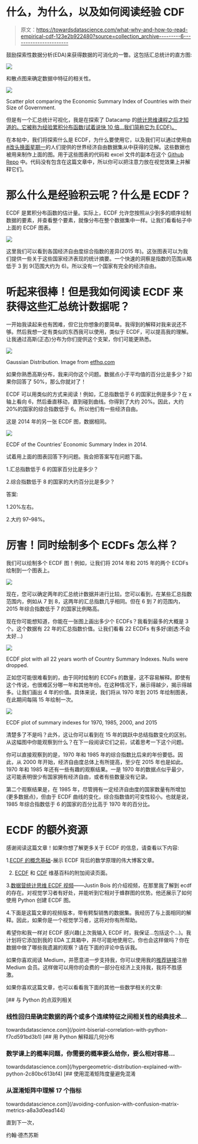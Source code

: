 # 什么，为什么，以及如何阅读经验 CDF

> 原文：<https://towardsdatascience.com/what-why-and-how-to-read-empirical-cdf-123e2b922480?source=collection_archive---------6----------------------->

鼓励探索性数据分析(EDA)来获得数据的可消化的一瞥。这包括汇总统计的直方图:

![](img/fd780d2e507617f083ca738d3524480c.png)

和散点图来确定数据中特征的相关性。

![](img/4f2be1e1ba2bcad4931adbc7bd9a18ec.png)

Scatter plot comparing the Economic Summary Index of Countries with their Size of Government.

但是有一个汇总统计可视化，我是在探索了 Datacamp 的[统计思维课程之后才知道的。它被称为经验累积分布函数(试着说快 10 倍…我们简称它为 ECDF)。](https://www.datacamp.com/courses/statistical-thinking-in-python-part-1)

在本帖中，我们将探索什么是 ECDF，为什么要使用它，以及我们可以通过使用由[#改头换面星期一](http://makeovermonday.co.uk/)的人们提供的世界经济自由数据集从中获得的见解。这些数据也被用来制作上面的图。用于这些图表的代码和 excel 文件的副本在这个 [Github Repo](https://github.com/JohnDeJesus22/EDA-Scripts-and-Notebooks/tree/master) 中。代码没有包含在这篇文章中，所以你可以把注意力放在视觉效果上并解释它们。

# 那么什么是经验积云呢？什么是 ECDF？

ECDF 是累积分布函数的估计量。实际上，ECDF 允许您按照从少到多的顺序绘制数据的要素，并查看整个要素，就像分布在整个数据集中一样。让我们看看帖子中上面的 ECDF 图表。

![](img/06e37b05bedb36801c9dbbc5fd3da577.png)

这里我们可以看到各国经济自由度综合指数的差异(2015 年)。这张图表可以为我们提供一些关于这些国家经济表现的统计摘要。一个快速的洞察是指数的范围从略低于 3 到 9(范围大约为 6)。所以没有一个国家有完全的经济自由。

# 听起来很棒！但是我如何阅读 ECDF 来获得这些汇总统计数据呢？

一开始我读起来也有困难，但它比你想象的要简单。我得到的解释对我来说还不够。然后我想一定有类似的东西我可以使用，类似于 ECDF，可以提高我的理解。让我通过高斯(正态)分布为你们提供这个支架，你们可能更熟悉。

![](img/3df98aefd443368e51758d4b52f70f03.png)

Gaussian Distribution. Image from [etfhq.com](http://etfhq.com/blog/2011/02/07/standard-deviation/)

如果你熟悉高斯分布，我来问你这个问题。数据点小于平均值的百分比是多少？如果你回答了 50%，那么你就对了！

ECDF 可以用类似的方式来阅读！例如，汇总指数低于 6 的国家比例是多少？在 x 轴上看向 6，然后垂直移动，直到碰到曲线。你得到了大约 20%。因此，大约 20%的国家的综合指数低于 6。所以他们有一些经济自由。

这是 2014 年的另一张 ECDF 图，数据相同。

![](img/efcc5a88a0b4ed24ef23c027d301bbc6.png)

ECDF of the Countries’ Economic Summary Index in 2014.

试着用上面的图表回答下列问题。我会把答案写在问题下面。

1.汇总指数低于 6 的国家百分比是多少？

2.综合指数低于 8 的国家的大约百分比是多少？

答案:

1.20%左右。

2.大约 97–98%。

# 厉害！同时绘制多个 ECDFs 怎么样？

我们可以绘制多个 ECDF 图！例如，让我们将 2014 年和 2015 年的两个 ECDFs 绘制到一个图表上。

![](img/bcab810df68cf5b50ea74a465d5dc652.png)

现在，您可以确定两年的汇总统计数据并进行比较。您可以看到，在某些汇总指数范围内，例如从 7 到 8，这两年的汇总指数几乎相同。但在 6 到 7 的范围内，2015 年综合指数低于 7 的国家比例略高。

现在你可能想知道，你能在一张图上画出多少个 ECDFs？我看到最多的大概是 3 个。这个数据有 22 年的汇总指数价值。让我们看看 22 ECDFs 有多好(剧透:不会太好…)

![](img/60e068756b2d4556bdd76148bb54cdb5.png)

ECDF plot with all 22 years worth of Country Summary Indexes. Nulls were dropped.

正如您可能很难看到的，由于同时绘制的 ECDFs 的数量，这不容易解释。即使有这个传说，也很难区分哪一年和其他年份。在这种情况下，展示得越少，揭示得越多。让我们画出 4 年的价值。具体来说，我们将从 1970 年到 2015 年绘制图表，在此期间每隔 15 年绘制一次。

![](img/0f2d948b7b80ce9646cf66fe89dfbaf5.png)

ECDF plot of summary indexes for 1970, 1985, 2000, and 2015

清楚多了不是吗？此外，这让你可以看到在 15 年的跳跃中总结指数变化的区别。从这幅图中你能观察到什么？在下一段阅读它们之前，试着思考一下这个问题。

你可以直接观察到的是，1970 年和 1985 年的综合指数比后来的年份要低。因此，从 2000 年开始，经济自由度总体上有所提高，至少在 2015 年也是如此。1970 年和 1985 年还有一些有趣的观察结果。一是 1970 年的数据点似乎最少，这可能表明很少有国家拥有经济自由，或者有些数量没有记录。

第二个观察结果是，在 1985 年，尽管拥有一定经济自由度的国家数量有所增加(更多数据点)，但由于 ECDF 曲线的变化，综合指数值的可变性较小。也就是说，1985 年综合指数低于 6 的国家的百分比高于 1970 年的百分比。

# ECDF 的额外资源

感谢阅读这篇文章！如果你想了解更多关于 ECDF 的信息，请查看以下内容:

1.[ECDF 的概念基础](https://chemicalstatistician.wordpress.com/2013/06/24/exploratory-data-analysis-conceptual-foundations-of-empirical-cumulative-distribution-functions/)-展示 ECDF 背后的数学原理的伟大博客文章。

2. [ECDF](https://en.wikipedia.org/wiki/Empirical_distribution_function) 和 [CDF](https://en.wikipedia.org/wiki/Cumulative_distribution_function) 维基百科的附加阅读页面。

3.[数据营统计思维 ECDF 视频](https://campus.datacamp.com/courses/statistical-thinking-in-python-part-1/graphical-exploratory-data-analysis?ex=11)——Justin Bois 的介绍视频，在那里我了解到 ecdf 的存在。对视觉学习者有好处，并能听到它相对于蜂群图的优势。他还展示了如何使用 Python 创建 ECDF 图。

4.下面是这篇文章的视频版本，带有鳄梨销售的数据集。我经历了与上面相同的解释。因此，如果你是一个视觉学习者，这将对你有所帮助。

希望你和我一样对 ECDF 感兴趣(上次我输入 ECDF 时，我保证…包括这个…)。我计划将它添加到我的 EDA 工具箱中，并尽可能地使用它。你也会这样做吗？你在数据中做了哪些我遗漏的观察？请在下面的评论中告诉我。

如果你喜欢阅读 Medium，并愿意进一步支持我，你可以使用我的[推荐链接](https://medium.com/@j.dejesus22/membership)注册 Medium 会员。这样做可以用你的会费的一部分在经济上支持我，我将不胜感激。

如果你喜欢这篇文章，也可以看看我下面的其他一些数学相关的文章:

[](/point-biserial-correlation-with-python-f7cd591bd3b1) [## 与 Python 的点双列相关

### 线性回归是确定数据的两个或多个连续特征之间相关性的经典技术…

towardsdatascience.com](/point-biserial-correlation-with-python-f7cd591bd3b1) [](/hypergeometric-distribution-explained-with-python-2c80bc613bf4) [## 用 Python 解释超几何分布

### 数学课上的概率问题，你需要的概率要么给你，要么相对容易…

towardsdatascience.com](/hypergeometric-distribution-explained-with-python-2c80bc613bf4) [](/avoiding-confusion-with-confusion-matrix-metrics-a8a3d0ead144) [## 使用混淆矩阵度量避免混淆

### 从混淆矩阵中理解 17 个指标

towardsdatascience.com](/avoiding-confusion-with-confusion-matrix-metrics-a8a3d0ead144) 

直到下一次，

约翰·德杰苏斯